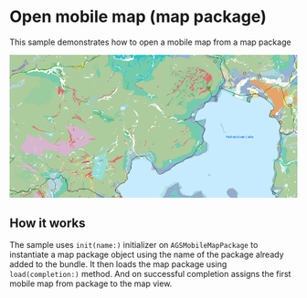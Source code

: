 # Open mobile map (map package)

This sample demonstrates how to open a mobile map from a map package

![](image1.png)

## How it works

The sample uses `init(name:)` initializer on `AGSMobileMapPackage` to instantiate a map package object using the name of the package already added to the bundle. It then loads the map package using `load(completion:)` method. And on successful completion assigns the first mobile map from package to the map view.
